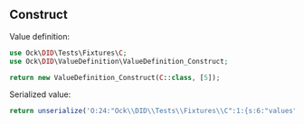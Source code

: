 ## Construct

Value definition:

```php
use Ock\DID\Tests\Fixtures\C;
use Ock\DID\ValueDefinition\ValueDefinition_Construct;

return new ValueDefinition_Construct(C::class, [5]); 
```

Serialized value:

```php
return unserialize('O:24:"Ock\\DID\\Tests\\Fixtures\\C":1:{s:6:"values";a:1:{i:0;i:5;}}');
```
